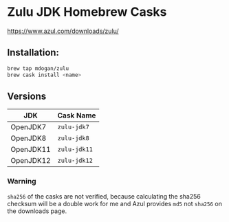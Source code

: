 # Zulu JDK Homebrew Casks

https://www.azul.com/downloads/zulu/

## Installation:

```bash
brew tap mdogan/zulu
brew cask install <name>
```

## Versions

| JDK | Cask Name |
|--|--|
| OpenJDK7 | `zulu-jdk7` |
| OpenJDK8 | `zulu-jdk8` |
| OpenJDK11 | `zulu-jdk11` |
| OpenJDK12 | `zulu-jdk12` |


### Warning

`sha256` of the casks are not verified, because calculating the sha256 checksum will be a double
work for me and Azul provides `md5` not `sha256` on the downloads page.
